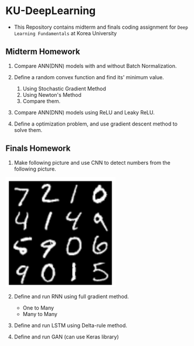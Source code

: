 # KU-DeepLearning

- This Repository contains midterm and finals coding assignment for `Deep Learning Fundamentals` at Korea University

## Midterm Homework

1. Compare ANN(DNN) models with and without Batch Normalization.

2. Define a random convex function and find its' minimum value.
    1. Using Stochastic Gradient Method
    2. Using Newton's Method
    3. Compare them.

3. Compare ANN(DNN) models using ReLU and Leaky ReLU.

4. Define a optimization problem, and use gradient descent method to solve them.


## Finals Homework

1. Make following picture and use CNN to detect numbers from the following picture.

<img src = 'https://github.com/euisuk-chung/KU-DeepLearning/blob/main/image/MNIST_concat.png?raw=true' width="300" height="300">

2. Define and run RNN using full gradient method.
    - One to Many
    - Many to Many

3. Define and run LSTM using Delta-rule method.

4. Define and run GAN (can use Keras library)

